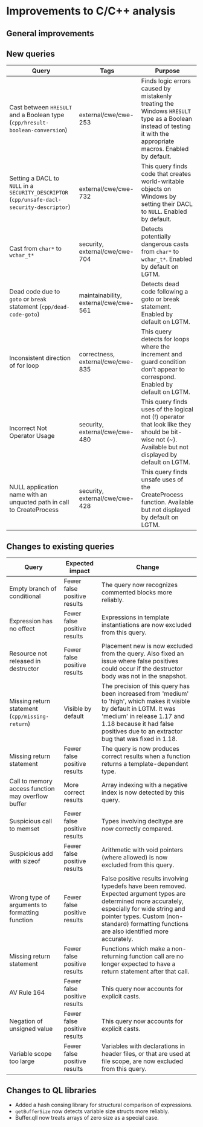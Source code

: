# Improvements to C/C++ analysis

## General improvements

## New queries

| **Query**                   | **Tags**  | **Purpose**                                                        |
|-----------------------------|-----------|--------------------------------------------------------------------|
| Cast between `HRESULT` and a Boolean type (`cpp/hresult-boolean-conversion`) | external/cwe/cwe-253 | Finds logic errors caused by mistakenly treating the Windows `HRESULT` type as a Boolean instead of testing it with the appropriate macros. Enabled by default. |
| Setting a DACL to `NULL` in a `SECURITY_DESCRIPTOR` (`cpp/unsafe-dacl-security-descriptor`) | external/cwe/cwe-732 | This query finds code that creates world-writable objects on Windows by setting their DACL to `NULL`. Enabled by default. |
| Cast from `char*` to `wchar_t*` | security, external/cwe/cwe-704 | Detects potentially dangerous casts from `char*` to `wchar_t*`.  Enabled by default on LGTM. |
| Dead code due to `goto` or `break` statement (`cpp/dead-code-goto`) | maintainability, external/cwe/cwe-561 | Detects dead code following a goto or break statement. Enabled by default on LGTM. |
| Inconsistent direction of for loop | correctness, external/cwe/cwe-835 | This query detects for loops where the increment and guard condition don't appear to correspond.  Enabled by default on LGTM. |
| Incorrect Not Operator Usage | security, external/cwe/cwe-480 | This query finds uses of the logical not (!) operator that look like they should be bit-wise not (~).  Available but not displayed by default on LGTM. |
| NULL application name with an unquoted path in call to CreateProcess | security, external/cwe/cwe-428 | This query finds unsafe uses of the CreateProcess function.  Available but not displayed by default on LGTM. |

## Changes to existing queries

| **Query**                  | **Expected impact**    | **Change**                                                       |
|----------------------------|------------------------|------------------------------------------------------------------|
| Empty branch of conditional | Fewer false positive results | The query now recognizes commented blocks more reliably. |
| Expression has no effect | Fewer false positive results | Expressions in template instantiations are now excluded from this query. |
| Resource not released in destructor | Fewer false positive results | Placement new is now excluded from the query. Also fixed an issue where false positives could occur if the destructor body was not in the snapshot. |
| Missing return statement (`cpp/missing-return`) | Visible by default | The precision of this query has been increased from 'medium' to 'high', which makes it visible by default in LGTM. It was 'medium' in release 1.17 and 1.18 because it had false positives due to an extractor bug that was fixed in 1.18. |
| Missing return statement | Fewer false positive results | The query is now produces correct results when a function returns a template-dependent type. |
| Call to memory access function may overflow buffer | More correct results | Array indexing with a negative index is now detected by this query. |
| Suspicious call to memset | Fewer false positive results | Types involving decltype are now correctly compared. |
| Suspicious add with sizeof | Fewer false positive results | Arithmetic with void pointers (where allowed) is now excluded from this query. |
| Wrong type of arguments to formatting function | Fewer false positive results | False positive results involving typedefs have been removed.  Expected argument types are determined more accurately, especially for wide string and pointer types.  Custom (non-standard) formatting functions are also identified more accurately. |
| Missing return statement | Fewer false positive results | Functions which make a non-returning function call are no longer expected to have a return statement after that call. |
| AV Rule 164 | Fewer false positive results | This query now accounts for explicit casts. |
| Negation of unsigned value | Fewer false positive results | This query now accounts for explicit casts. |
| Variable scope too large | Fewer false positive results | Variables with declarations in header files, or that are used at file scope, are now excluded from this query. |

## Changes to QL libraries

* Added a hash consing library for structural comparison of expressions.
* `getBufferSize` now detects variable size structs more reliably.
* Buffer.qll now treats arrays of zero size as a special case.
